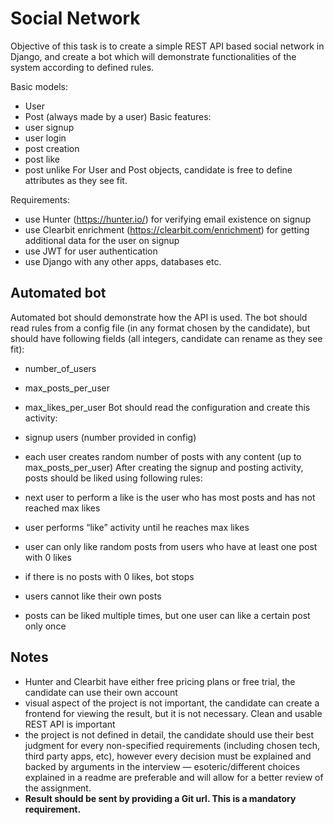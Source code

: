 # Social Network

Objective of this task is to create a simple REST API based social network in Django,
and create a bot which will demonstrate functionalities of the system according to
defined rules.

Basic models:

- User
- Post (always made by a user)
Basic features:
- user signup
- user login
- post creation
- post like
- post unlike
For User and Post objects, candidate is free to define attributes as they see fit.

Requirements:

- use Hunter (https://hunter.io/) for verifying email existence on signup
- use Clearbit enrichment (https://clearbit.com/enrichment) for getting
    additional data for the user on signup
- use JWT for user authentication
- use Django with any other apps, databases etc.

## Automated bot

Automated bot should demonstrate how the API is used. The bot should read rules
from a config file (in any format chosen by the candidate), but should have following
fields (all integers, candidate can rename as they see fit):

- number_of_users
- max_posts_per_user
- max_likes_per_user
Bot should read the configuration and create this activity:
- signup users (number provided in config)
- each user creates random number of posts with any content (up to
max_posts_per_user)
After creating the signup and posting activity, posts should be liked using following
rules:


- next user to perform a like is the user who has most posts and has not
    reached max likes
- user performs “like” activity until he reaches max likes
- user can only like random posts from users who have at least one post with 0
    likes
- if there is no posts with 0 likes, bot stops
- users cannot like their own posts
- posts can be liked multiple times, but one user can like a certain post only
    once

## Notes

- Hunter and Clearbit have either free pricing plans or free trial, the candidate
    can use their own account
- visual aspect of the project is not important, the candidate can create a
    frontend for viewing the result, but it is not necessary. Clean and usable REST
    API is important
- the project is not defined in detail, the candidate should use their best
    judgment for every non-specified requirements (including chosen tech, third
    party apps, etc), however every decision must be explained and backed by
    arguments in the interview — esoteric/different choices explained in a
    readme are preferable and will allow for a better review of the assignment.
- **Result should be sent by providing a Git url. This is a mandatory**
    **requirement.**


